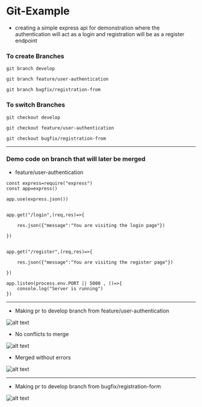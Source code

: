 # Git-Example
- creating a simple express api for demonstration where the authentication will act as a login and registration will be as a register endpoint

### To create Branches

``` git branch develop ```

``` git branch feature/user-authentication ```

``` git branch bugfix/registration-from ```


### To switch Branches

``` git checkout develop ```

``` git checkout feature/user-authentication ```

``` git checkout bugfix/registration-from ```


--------------------------------------


### Demo code on branch that will later be merged 
- feature/user-authentication
```
const express=require("express")
const app=express()

app.use(express.json())


app.get("/login",(req,res)=>{

    res.json({"message":"You are visiting the login page"})

})


app.get("/register",(req,res)=>{

    res.json({"message":"You are visiting the register page"})

})

app.listen(process.env.PORT || 5000 , ()=>{
    console.log("Server is running")
})

```


----------------------
- Making pr to develop branch from feature/user-authentication

![alt text](image.png)

- No conflicts to merge 

![alt text](image-1.png)

- Merged without errors

![alt text](image-2.png)

------------------------
- Making pr to develop branch from bugfix/registration-form

![alt text](image-3.png)



